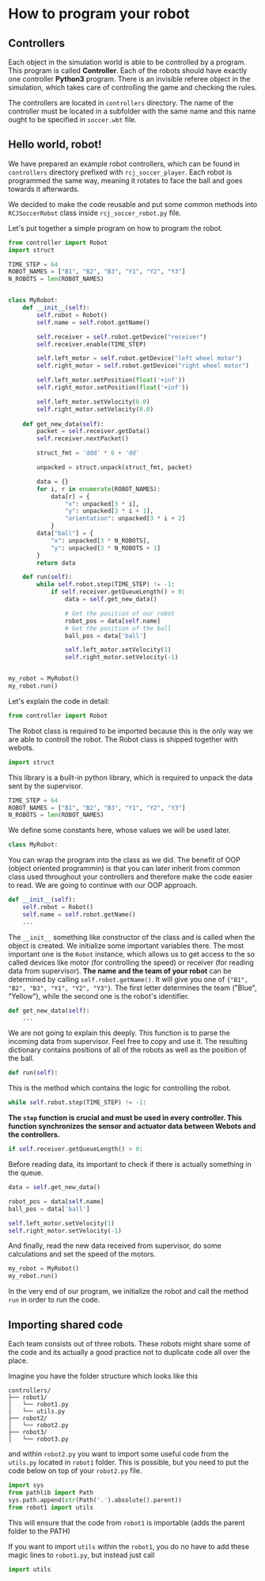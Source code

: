 # How to program your robot

## Controllers

Each object in the simulation world is able to be controlled by a program.
This program is called **Controller**. Each of the robots should have exactly
one controller **Python3** program. There is an invisible referee object in the simulation,
which takes care of controlling the game and checking the rules.

The controllers are located in `controllers` directory. The name of the controller
must be located in a subfolder with the same name and this name ought to be specified
in `soccer.wbt` file.

## Hello world, robot!

We have prepared an example robot controllers, which can be found in `controllers`
directory prefixed with `rcj_soccer_player`. Each robot is programmed the same way,
meaning it rotates to face the ball and goes towards it afterwards.

We decided to make the code reusable and put some common methods into
`RCJSoccerRobot` class inside `rcj_soccer_robot.py` file.

Let's put together a simple program on how to program the robot.

```python
from controller import Robot
import struct

TIME_STEP = 64
ROBOT_NAMES = ["B1", "B2", "B3", "Y1", "Y2", "Y3"]
N_ROBOTS = len(ROBOT_NAMES)


class MyRobot:
    def __init__(self):
        self.robot = Robot()
        self.name = self.robot.getName()

        self.receiver = self.robot.getDevice("receiver")
        self.receiver.enable(TIME_STEP)

        self.left_motor = self.robot.getDevice("left wheel motor")
        self.right_motor = self.robot.getDevice("right wheel motor")

        self.left_motor.setPosition(float('+inf'))
        self.right_motor.setPosition(float('+inf'))

        self.left_motor.setVelocity(0.0)
        self.right_motor.setVelocity(0.0)
    
    def get_new_data(self):
        packet = self.receiver.getData()
        self.receiver.nextPacket()

        struct_fmt = 'ddd' * 6 + 'dd'

        unpacked = struct.unpack(struct_fmt, packet)

        data = {}
        for i, r in enumerate(ROBOT_NAMES):
            data[r] = {
                "x": unpacked[3 * i],
                "y": unpacked[3 * i + 1],
                "orientation": unpacked[3 * i + 2]
            }
        data["ball"] = {
            "x": unpacked[3 * N_ROBOTS],
            "y": unpacked[3 * N_ROBOTS + 1]
        }
        return data

    def run(self):
        while self.robot.step(TIME_STEP) != -1:
            if self.receiver.getQueueLength() > 0:
                data = self.get_new_data()

                # Get the position of our robot
                robot_pos = data[self.name]
                # Get the position of the ball
                ball_pos = data['ball']

                self.left_motor.setVelocity(1)
                self.right_motor.setVelocity(-1)


my_robot = MyRobot()
my_robot.run()
```

Let's explain the code in detail:

```python
from controller import Robot
```

The Robot class is required to be imported because this is the only way we are able
to controll the robot. The Robot class is shipped together with webots.

```python
import struct
```

This library is a built-in python library, which is required to unpack the data sent by
the supervisor.

```python
TIME_STEP = 64
ROBOT_NAMES = ["B1", "B2", "B3", "Y1", "Y2", "Y3"]
N_ROBOTS = len(ROBOT_NAMES)
```

We define some constants here, whose values we will be used later.

```python
class MyRobot:
```

You can wrap the program into the class as we did. The benefit of OOP
(object oriented programmin) is that you can later inherit from common class used
throughout your controllers and therefore make the code easier to read. We are
going to continue with our OOP approach.

```python
def __init__(self):
    self.robot = Robot()
    self.name = self.robot.getName()
    ...
```

The `__init__` something like constructor of the class and is called when the object
is created. We initialize some important variables there. The most important one
is the `Robot` instance, which allows us to get access to the so called devices
like motor (for controlling the speed) or receiver (for reading data from supervisor).
**The name and the team of your robot** can be determined by calling `self.robot.getName()`.
It will give you one of `{"B1", "B2", "B3", "Y1", "Y2", "Y3"}`. The first letter determines
the team ("Blue", "Yellow"), while the second one is the robot's identifier.

```python
def get_new_data(self):
    ...
``` 

We are not going to explain this deeply. This function is to parse the incoming
data from supervisor. Feel free to copy and use it. The resulting dictionary
contains positions of all of the robots as well as the position of the ball.

```python
def run(self):
```

This is the method which contains the logic for controlling the robot.

```python
while self.robot.step(TIME_STEP) != -1:
```

**The `step` function is crucial and must be used in every controller.
This function synchronizes the sensor and actuator data between Webots and the controllers.**


```python
if self.receiver.getQueueLength() > 0:
```

Before reading data, its important to check if there is actually something
in the queue.

```python
data = self.get_new_data()

robot_pos = data[self.name]
ball_pos = data['ball']

self.left_motor.setVelocity(1)
self.right_motor.setVelocity(-1)
```

And finally, read the new data received from supervisor, do some calculations
and set the speed of the motors.

```python
my_robot = MyRobot()
my_robot.run()
```

In the very end of our program, we initialize the robot and call the method `run`
in order to run the code.


## Importing shared code

Each team consists out of three robots. These robots might share some of the code
and its actually a good practice not to duplicate code all over the place.

Imagine you have the folder structure which looks like this

```
controllers/
├── robot1/
│   └── robot1.py
|   └── utils.py
├── robot2/
│   └── robot2.py
├── robot3/
│   └── robot3.py
```

and within `robot2.py` you want to import some useful code from the `utils.py`
located in `robot1` folder. This is possible, but you need to put the code below
on top of your `robot2.py` file.

```python
import sys
from pathlib import Path
sys.path.append(str(Path('.').absolute().parent))
from robot1 import utils
``` 

This will ensure that the code from `robot1` is importable (adds the parent folder
to the PATH)

If you want to import `utils` within the `robot1`, you do no have to add these
magic lines to `robot1.py`, but instead just call

```python
import utils
```
